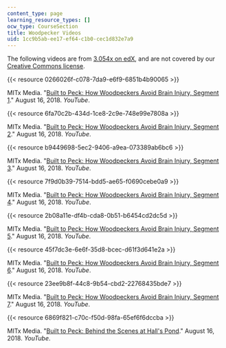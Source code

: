 ```yaml
---
content_type: page
learning_resource_types: []
ocw_type: CourseSection
title: Woodpecker Videos
uid: 1cc9b5ab-ee17-ef64-c1b0-cec1d832e7a9
---
```


The following videos are from [3.054x on edX](https://www.edx.org/course/mechanical-behavior-of-materials-part-1-linear-ela), and are not covered by our [Creative Commons license](/terms/#cc).

{{< resource 0266026f-c078-7da9-e6f9-6851b4b90065 >}}

MITx Media. "[Built to Peck: How Woodpeckers Avoid Brain Injury, Segment 1](https://www.youtube.com/watch?v=3pnCVwQRxBQ)." August 16, 2018. _YouTube_.

{{< resource 6fa70c2b-434d-1ce8-2c9e-748e99e7808a >}}

MITx Media. "[Built to Peck: How Woodpeckers Avoid Brain Injury, Segment 2](https://www.youtube.com/watch?v=D4KaIg4LRJI)." August 16, 2018. _YouTube_.

{{< resource b9449698-5ec2-9406-a9ea-073389ab6bc6 >}}

MITx Media. "[Built to Peck: How Woodpeckers Avoid Brain Injury, Segment 3](https://www.youtube.com/watch?v=lWWKsxOt1LY)." August 16, 2018. _YouTube_.

{{< resource 7f9d0b39-7514-bdd5-ae65-f0690cebe0a9 >}}

MITx Media. "[Built to Peck: How Woodpeckers Avoid Brain Injury, Segment 4](https://www.youtube.com/watch?v=MM7Ko-5OXhc)." August 16, 2018. _YouTube_.

{{< resource 2b08a11e-df4b-cda8-0b51-b6454cd2dc5d >}}

MITx Media. "[Built to Peck: How Woodpeckers Avoid Brain Injury, Segment 5](https://www.youtube.com/watch?v=jAdknn031sU)." August 16, 2018. _YouTube_.

{{< resource 45f7dc3e-6e6f-35d8-bcec-d61f3d641e2a >}}

MITx Media. "[Built to Peck: How Woodpeckers Avoid Brain Injury, Segment 6](https://www.youtube.com/watch?v=a87TTL_c8_0)." August 16, 2018. _YouTube_.

{{< resource 23ee9b8f-44c8-9b54-cbd2-22768435bde7 >}}

MITx Media. "[Built to Peck: How Woodpeckers Avoid Brain Injury, Segment 7](https://www.youtube.com/watch?v=XrieImbmdUo)." August 16, 2018. _YouTube_.

{{< resource 6869f821-c70c-f50d-98fa-65ef6f6dccba >}}

MITx Media. "[Built to Peck: Behind the Scenes at Hall's Pond](https://www.youtube.com/watch?v=uz1i4BwvwTk)." August 16, 2018. _YouTube_.